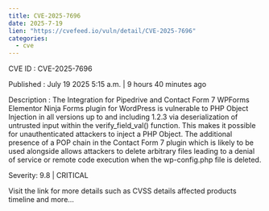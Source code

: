 ```yaml
--- 
title: CVE-2025-7696
date: 2025-7-19
lien: "https://cvefeed.io/vuln/detail/CVE-2025-7696"
categories:
  - cve
---
```


CVE ID : CVE-2025-7696

Published :  July 19
2025
5:15 a.m. | 9 hours
40 minutes ago

Description : The Integration for Pipedrive and Contact Form 7
WPForms
Elementor
Ninja Forms plugin for WordPress is vulnerable to PHP Object Injection in all versions up to
and including
1.2.3 via deserialization of untrusted input within the verify_field_val() function. This makes it possible for unauthenticated attackers to inject a PHP Object. The additional presence of a POP chain in the Contact Form 7 plugin
which is likely to be used alongside
allows attackers to delete arbitrary files
leading to a denial of service or remote code execution when the wp-config.php file is deleted.

Severity: 9.8 | CRITICAL

Visit the link for more details
such as CVSS details
affected products
timeline
and more...
